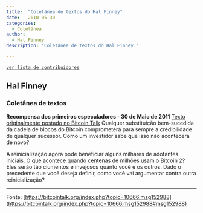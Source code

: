 ```yaml
---
title:  "Coletânea de textos do Hal Finney"
date:   2010-05-30
categories:
  - Coletânea
author:
  - Hal Finney
description: "Coletânea de textos do Hal Finney."

---
```

[```ver lista de contribuidores```](/about/#contribuidores)

## Hal Finney

### Coletânea de textos  

**Recompensa dos primeiros especuladores - 30 de Maio de 2011** [Texto originalmente postado no Bitcoin Talk](https://bitcointalk.org/index.php?topic=10666.msg152988#msg152988) Qualquer substituição bem-sucedida da cadeia de blocos do Bitcoin comprometerá para sempre a credibilidade de qualquer sucessor. Como um investidor sabe que isso não acontecerá de novo?</div>

A reinicialização agora pode beneficiar alguns milhares de adotantes iniciais. O que acontece quando centenas de milhões usam o Bitcoin 2? Eles serão tão ciumentos e invejosos quanto você e os outros. Dado o precedente que você deseja definir, como você vai argumentar contra outra reinicialização?

---
Fonte: [https://bitcointalk.org/index.php?topic=10666.msg152988](https://bitcointalk.org/index.php?topic=10666.msg152988#msg152988)</div>